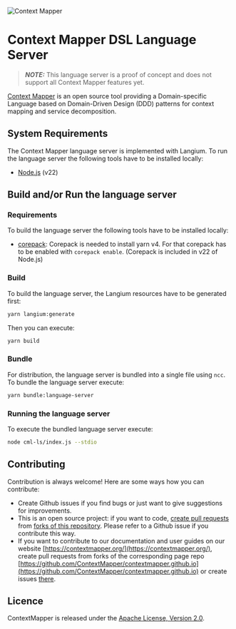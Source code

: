 ![Context Mapper](https://raw.githubusercontent.com/wiki/ContextMapper/context-mapper-dsl/logo/cm-logo-github-small.png)
# Context Mapper DSL Language Server

> **_NOTE:_** This language server is a proof of concept and does not support all Context Mapper features yet.

[Context Mapper](https://contextmapper.org/) is an open source tool providing a Domain-specific Language based on Domain-Driven Design (DDD) patterns for context mapping and service decomposition.

## System Requirements
The Context Mapper language server is implemented with Langium. To run the language server the following tools have to be installed locally:
* [Node.js](https://nodejs.org/en/download) (v22)

## Build and/or Run the language server

### Requirements
To build the language server the following tools have to be installed locally:
* [corepack](https://github.com/nodejs/corepack): Corepack is needed to install yarn v4. For that corepack has to be enabled with `corepack enable`.
  (Corepack is included in v22 of Node.js)

### Build
To build the language server, the Langium resources have to be generated first:
```bash
yarn langium:generate
```
Then you can execute:
```bash
yarn build
```

### Bundle
For distribution, the language server is bundled into a single file using `ncc`. To bundle the language server execute:
```bash
yarn bundle:language-server
```

### Running the language server
To execute the bundled language server execute:
```bash
node cml-ls/index.js --stdio
```

## Contributing
Contribution is always welcome! Here are some ways how you can contribute:
* Create Github issues if you find bugs or just want to give suggestions for improvements.
* This is an open source project: if you want to code, [create pull requests](https://help.github.com/articles/creating-a-pull-request/) from [forks of this repository](https://help.github.com/articles/fork-a-repo/). Please refer to a Github issue if you contribute this way.
* If you want to contribute to our documentation and user guides on our website [https://contextmapper.org/](https://contextmapper.org/), create pull requests from forks of the corresponding page repo [https://github.com/ContextMapper/contextmapper.github.io](https://github.com/ContextMapper/contextmapper.github.io) or create issues [there](https://github.com/ContextMapper/contextmapper.github.io/issues).

## Licence
ContextMapper is released under the [Apache License, Version 2.0](http://www.apache.org/licenses/LICENSE-2.0).
